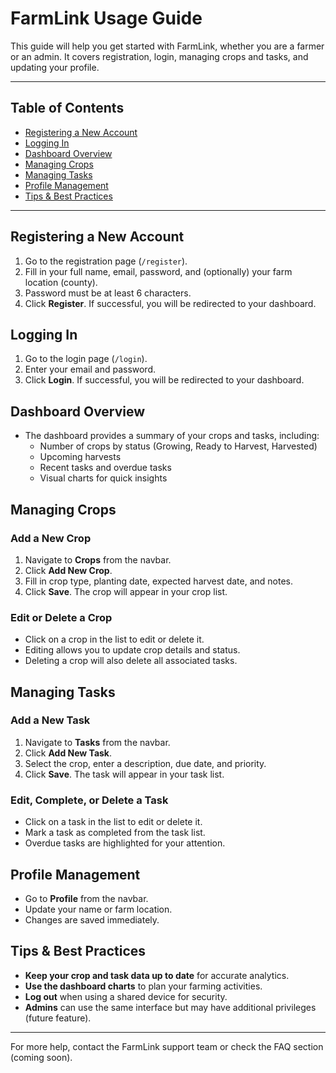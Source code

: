 # FarmLink Usage Guide

This guide will help you get started with FarmLink, whether you are a farmer or an admin. It covers registration, login, managing crops and tasks, and updating your profile.

---

## Table of Contents
- [Registering a New Account](#registering-a-new-account)
- [Logging In](#logging-in)
- [Dashboard Overview](#dashboard-overview)
- [Managing Crops](#managing-crops)
- [Managing Tasks](#managing-tasks)
- [Profile Management](#profile-management)
- [Tips & Best Practices](#tips--best-practices)

---

## Registering a New Account
1. Go to the registration page (`/register`).
2. Fill in your full name, email, password, and (optionally) your farm location (county).
3. Password must be at least 6 characters.
4. Click **Register**. If successful, you will be redirected to your dashboard.

## Logging In
1. Go to the login page (`/login`).
2. Enter your email and password.
3. Click **Login**. If successful, you will be redirected to your dashboard.

## Dashboard Overview
- The dashboard provides a summary of your crops and tasks, including:
  - Number of crops by status (Growing, Ready to Harvest, Harvested)
  - Upcoming harvests
  - Recent tasks and overdue tasks
  - Visual charts for quick insights

## Managing Crops
### Add a New Crop
1. Navigate to **Crops** from the navbar.
2. Click **Add New Crop**.
3. Fill in crop type, planting date, expected harvest date, and notes.
4. Click **Save**. The crop will appear in your crop list.

### Edit or Delete a Crop
- Click on a crop in the list to edit or delete it.
- Editing allows you to update crop details and status.
- Deleting a crop will also delete all associated tasks.

## Managing Tasks
### Add a New Task
1. Navigate to **Tasks** from the navbar.
2. Click **Add New Task**.
3. Select the crop, enter a description, due date, and priority.
4. Click **Save**. The task will appear in your task list.

### Edit, Complete, or Delete a Task
- Click on a task in the list to edit or delete it.
- Mark a task as completed from the task list.
- Overdue tasks are highlighted for your attention.

## Profile Management
- Go to **Profile** from the navbar.
- Update your name or farm location.
- Changes are saved immediately.

## Tips & Best Practices
- **Keep your crop and task data up to date** for accurate analytics.
- **Use the dashboard charts** to plan your farming activities.
- **Log out** when using a shared device for security.
- **Admins** can use the same interface but may have additional privileges (future feature).

---

For more help, contact the FarmLink support team or check the FAQ section (coming soon).